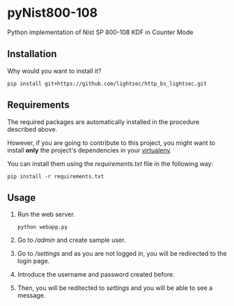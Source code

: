 pyNist800-108
=============

Python implementation of Nist SP 800-108 KDF in Counter Mode


Installation
------------

Why would you want to install it?

    pip install git+https://github.com/lightsec/http_bs_lightsec.git


Requirements
------------

The required packages are automatically installed in the procedure described above.

However, if you are going to contribute to this project, you might want to install __only__ the project's dependencies in your [virtualenv](http://virtualenv.readthedocs.org).

You can install them using the _requirements.txt_ file in the following way:

    pip install -r requirements.txt

Usage
-----

1. Run the web server.
   
    ```python webapp.py```

2. Go to _/admin_ and create sample user.

3. Go to _/settings_ and as you are not logged in, you will be redirected to the login page.

4. Introduce the username and password created before.

5. Then, you will be reditected to _settings_ and you will be able to see a message.
